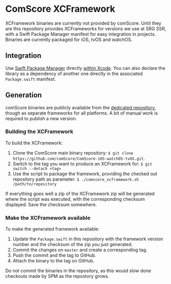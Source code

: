 ComScore XCFramework
====================

XCFramework binaries are currently not provided by comScore. Until they are this repository provides XCFrameworks for versions we use at SRG SSR, with a Swift Package Manager manifest for easy integration in projects. Binaries are currently packaged for iOS, tvOS and watchOS.

## Integration

Use [Swift Package Manager](https://swift.org/package-manager) directly [within Xcode](https://developer.apple.com/documentation/xcode/adding_package_dependencies_to_your_app). You can also declare the library as a dependency of another one directly in the associated `Package.swift` manifest.

## Generation

comScore binaries are publicly available from the [dedicated repository](https://github.com/comScore/ComScore-iOS-watchOS-tvOS), though as separate frameworks for all platforms. A bit of manual work is required to publish a new version.

### Building the XCFramework

To build the XCFramework:

1. Clone the ComScore main binary repository: `$ git clone https://github.com/comScore/ComScore-iOS-watchOS-tvOS.git`.
2. Switch to the tag you want to produce an XCFramework for: `$ git switch --detach <tag>`
3. Use the script to package the framework, providing the checked out repository path as parameter: `$ ./comscore_xcframework.sh /path/to/repository`

If everything goes well a zip of the XCFramework zip will be generated where the script was executed, with the corresponding checksum displayed. Save the checksum somewhere.

### Make the XCFramework available

To make the generated framework available:

1. Update the `Package.swift` in this repository with the framework version number and the checksum of the zip you just generated.
2. Commit the changes on `master` and create a corresponding tag.
3. Push the commit and the tag to GitHub.
4. Attach the binary to the tag on GitHub.

Do not commit the binaries in the repository, as this would slow done checkouts made by SPM as the repostory grows.